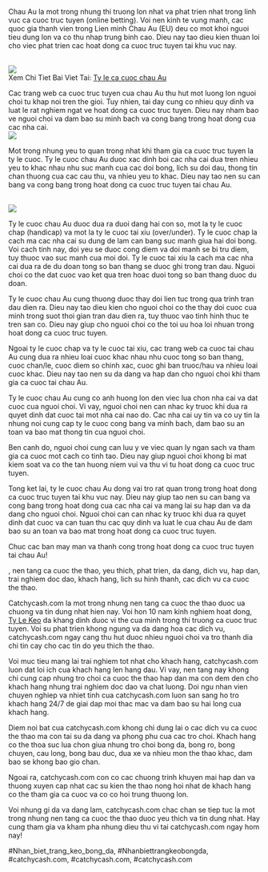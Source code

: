 <p>Chau Au la mot trong nhung thi truong lon nhat va phat trien nhat trong linh vuc ca cuoc truc tuyen (online betting). Voi nen kinh te vung manh, cac quoc gia thanh vien trong Lien minh Chau Au (EU) deu co mot khoi nguoi tieu dung lon va co thu nhap trung binh cao. Dieu nay tao dieu kien thuan loi cho viec phat trien cac hoat dong ca cuoc truc tuyen tai khu vuc nay.</p><br><img src="https://catchycash.com/wp-content/uploads/2025/02/anh-huong-thoi-tiet-den-keo-bong-da-1.jpg"></br>
Xem Chi Tiet Bai Viet Tai: <a href="https://catchycash.com/ty-le-ca-cuoc-chau-au/">Ty le ca cuoc chau Au</a><p>Cac trang web ca cuoc truc tuyen cua chau Au thu hut mot luong lon nguoi choi tu khap noi tren the gioi. Tuy nhien, tai day cung co nhieu quy dinh va luat le rat nghiem ngat ve hoat dong ca cuoc truc tuyen. Dieu nay nham bao ve nguoi choi va dam bao su minh bach va cong bang trong hoat dong cua cac nha cai.<br><img src="https://catchycash.com/wp-content/uploads/2025/02/ty-le-ca-cuoc-chau-au-2.jpg"></br><p>Mot trong nhung yeu to quan trong nhat khi tham gia ca cuoc truc tuyen la ty le cuoc. Ty le cuoc chau Au duoc xac dinh boi cac nha cai dua tren nhieu yeu to khac nhau nhu suc manh cua cac doi bong, lich su doi dau, thong tin chan thuong cua cac cau thu, va nhieu yeu to khac. Dieu nay tao nen su can bang va cong bang trong hoat dong ca cuoc truc tuyen tai chau Au.</p><br><img src="https://catchycash.com/wp-content/uploads/2025/02/ty-le-ca-cuoc-chau-au-3.jpg"></br><p>Ty le cuoc chau Au duoc dua ra duoi dang hai con so, mot la ty le cuoc chap (handicap) va mot la ty le cuoc tai xiu (over/under). Ty le cuoc chap la cach ma cac nha cai su dung de lam can bang suc manh giua hai doi bong. Voi cach tinh nay, doi yeu se duoc cong diem va doi manh se bi tru diem, tuy thuoc vao suc manh cua moi doi. Ty le cuoc tai xiu la cach ma cac nha cai dua ra de du doan tong so ban thang se duoc ghi trong tran dau. Nguoi choi co the dat cuoc vao ket qua tren hoac duoi tong so ban thang duoc du doan.<p>Ty le cuoc chau Au cung thuong duoc thay doi lien tuc trong qua trinh tran dau dien ra. Dieu nay tao dieu kien cho nguoi choi co the thay doi cuoc cua minh trong suot thoi gian tran dau dien ra, tuy thuoc vao tinh hinh thuc te tren san co. Dieu nay giup cho nguoi choi co the toi uu hoa loi nhuan trong hoat dong ca cuoc truc tuyen.</p><p>Ngoai ty le cuoc chap va ty le cuoc tai xiu, cac trang web ca cuoc tai chau Au cung dua ra nhieu loai cuoc khac nhau nhu cuoc tong so ban thang, cuoc chan/le, cuoc diem so chinh xac, cuoc ghi ban truoc/hau va nhieu loai cuoc khac. Dieu nay tao nen su da dang va hap dan cho nguoi choi khi tham gia ca cuoc tai chau Au.<p>Ty le cuoc chau Au cung co anh huong lon den viec lua chon nha cai va dat cuoc cua nguoi choi. Vi vay, nguoi choi nen can nhac ky truoc khi dua ra quyet dinh dat cuoc tai mot nha cai nao do. Cac nha cai uy tin va co uy tin la nhung noi cung cap ty le cuoc cong bang va minh bach, dam bao su an toan va bao mat thong tin cua nguoi choi.</p><p>Ben canh do, nguoi choi cung can luu y ve viec quan ly ngan sach va tham gia ca cuoc mot cach co tinh tao. Dieu nay giup nguoi choi khong bi mat kiem soat va co the tan huong niem vui va thu vi tu hoat dong ca cuoc truc tuyen.</p><p>Tong ket lai, ty le cuoc chau Au dong vai tro rat quan trong trong hoat dong ca cuoc truc tuyen tai khu vuc nay. Dieu nay giup tao nen su can bang va cong bang trong hoat dong cua cac nha cai va mang lai su hap dan va da dang cho nguoi choi. Nguoi choi can can nhac ky truoc khi dua ra quyet dinh dat cuoc va can tuan thu cac quy dinh va luat le cua chau Au de dam bao su an toan va bao mat trong hoat dong ca cuoc truc tuyen.</p><p>Chuc cac ban may man va thanh cong trong hoat dong ca cuoc truc tuyen tai chau Au!</p><p>, nen tang ca cuoc the thao, yeu thich, phat trien, da dang, dich vu, hap dan, trai nghiem doc dao, khach hang, lich su hinh thanh, cac dich vu ca cuoc the thao. 

Catchycash.com la mot trong nhung nen tang ca cuoc the thao duoc ua chuong va tin dung nhat hien nay. Voi hon 10 nam kinh nghiem hoat dong, <a href="https://catchycash.com/">Ty Le Keo</a> da khang dinh duoc vi the cua minh trong thi truong ca cuoc truc tuyen. Voi su phat trien khong ngung va da dang hoa cac dich vu, catchycash.com ngay cang thu hut duoc nhieu nguoi choi va tro thanh dia chi tin cay cho cac tin do yeu thich the thao.

Voi muc tieu mang lai trai nghiem tot nhat cho khach hang, catchycash.com luon dat loi ich cua khach hang len hang dau. Vi vay, nen tang nay khong chi cung cap nhung tro choi ca cuoc the thao hap dan ma con dem den cho khach hang nhung trai nghiem doc dao va chat luong. Doi ngu nhan vien chuyen nghiep va nhiet tinh cua catchycash.com luon san sang ho tro khach hang 24/7 de giai dap moi thac mac va dam bao su hai long cua khach hang.

Diem noi bat cua catchycash.com khong chi dung lai o cac dich vu ca cuoc the thao ma con tai su da dang va phong phu cua cac tro choi. Khach hang co the thoa suc lua chon giua nhung tro choi bong da, bong ro, bong chuyen, cau long, bong bau duc, dua xe va nhieu mon the thao khac, dam bao se khong bao gio chan.

Ngoai ra, catchycash.com con co cac chuong trinh khuyen mai hap dan va thuong xuyen cap nhat cac su kien the thao nong hoi nhat de khach hang co the tham gia ca cuoc va co co hoi trung thuong lon.

Voi nhung gi da va dang lam, catchycash.com chac chan se tiep tuc la mot trong nhung nen tang ca cuoc the thao duoc yeu thich va tin dung nhat. Hay cung tham gia va kham pha nhung dieu thu vi tai catchycash.com ngay hom nay!</p>
#Nhan_biet_trang_keo_bong_da, #Nhanbiettrangkeobongda, #catchycash.com, #catchycash.com, #catchycash.com
